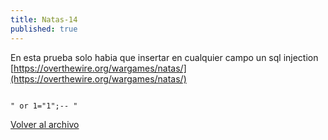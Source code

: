 ```yaml
---
title: Natas-14
published: true
---
```


En esta prueba solo habia que insertar en cualquier campo un sql injection [https://overthewire.org/wargames/natas/](https://overthewire.org/wargames/natas/)

```    

" or 1="1";-- "

```

[Volver al archivo](archive)
